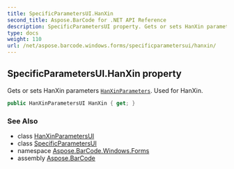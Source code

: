 ```yaml
---
title: SpecificParametersUI.HanXin
second_title: Aspose.BarCode for .NET API Reference
description: SpecificParametersUI property. Gets or sets HanXin parameters HanXinParameters. Used for HanXin
type: docs
weight: 110
url: /net/aspose.barcode.windows.forms/specificparametersui/hanxin/
---
```

## SpecificParametersUI.HanXin property

Gets or sets HanXin parameters [`HanXinParameters`](../../../aspose.barcode.generation/hanxinparameters/). Used for HanXin.

```csharp
public HanXinParametersUI HanXin { get; }
```

### See Also

* class [HanXinParametersUI](../../hanxinparametersui/)
* class [SpecificParametersUI](../)
* namespace [Aspose.BarCode.Windows.Forms](../../../aspose.barcode.windows.forms/)
* assembly [Aspose.BarCode](../../../)


